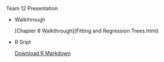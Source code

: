 
Team 12 Presentation
- Walkthrough

  [Chapter 8 Walkthrough](Fitting and Regression Trees.html)
- R Sript
  
  [Download R Markdown](chapter8.Rmd)
